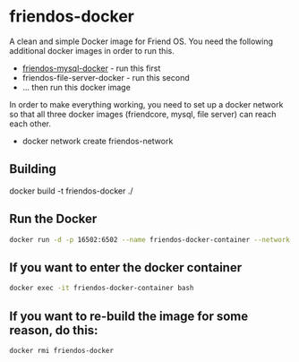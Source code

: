 # friendos-docker
A clean and simple Docker image for Friend OS. You need the following additional
docker images in order to run this.

 * [friendos-mysql-docker](https://github.com/friendupCloud/friendos-mysql-docker) - run this first
 * friendos-file-server-docker - run this second
 * ... then run this docker image

In order to make everything working, you need to set up a docker network so that all three docker images (friendcore, mysql, file server) can reach each other.

 * docker network create friendos-network

## Building

docker build -t friendos-docker ./

## Run the Docker

```bash
docker run -d -p 16502:6502 --name friendos-docker-container --network friendos-network friendos-docker
```

## If you want to enter the docker container

```bash
docker exec -it friendos-docker-container bash
```

## If you want to re-build the image for some reason, do this:

```bash
docker rmi friendos-docker
```

